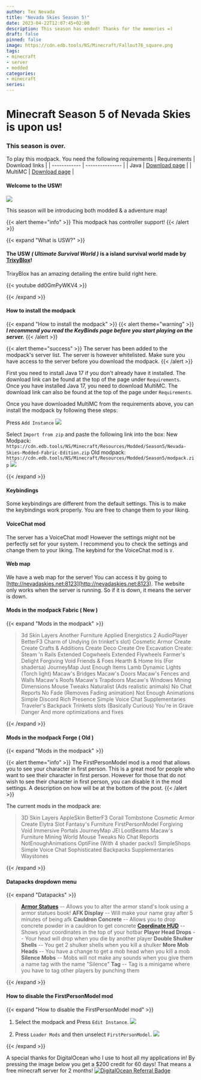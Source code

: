 ```yaml
---
author: Tex Nevada
title: "Nevada Skies Season 5!"
date: 2023-04-22T12:07:45+02:00
description: This season has ended! Thanks for the memories =)
draft: false
pinned: false
image: https://cdn.edb.tools/NS/Minecraft/Fallout76_square.png
tags:
- minecraft
- server
- modded
categories:
- minecraft
series:
---
```


# Minecraft Season 5 of Nevada Skies is upon us!
<!--more-->

### This season is over.


To play this modpack. You need the following requirements
| Requirements | Download links |
| ------------ | --------------- |
| Java         | [Download page](https://download.oracle.com/java/17/archive/jdk-17.0.7_windows-x64_bin.exe) |
| MultiMC      | [Download page](https://multimc.org/#Download) |

#### Welcome to the USW!

![](https://cdn.edb.tools/NS/Minecraft/Resources/images/usw.jpg)

This season will be introducing both modded & a adventure map!

{{< alert theme="info" >}}
This modpack has controller support!
{{< /alert >}}

{{< expand "What is USW?" >}}

#### The USW _( Ultimate Survival World )_ is a island survival world made by [TrixyBlox](https://www.youtube.com/@TrixyBlox)!

TrixyBlox has an amazing detailing the entire build right here.

{{< youtube dd0GmPyWKV4 >}}

{{< /expand >}}

#### How to install the modpack
{{< expand "How to install the modpack" >}}
{{< alert theme="warning" >}}
_**I recommend you read the KeyBinds page before you start playing on the server.**_
{{< /alert >}}

{{< alert theme="success" >}}
The server has been added to the modpack's server list. The server is however whitelisted. Make sure you have access to the server before you download the modpack. 
{{< /alert >}}

First you need to install Java 17 if you don't already have it installed. The download link can be found at the top of the page under `Requirements`. Once you have installed Java 17, you need to download MultiMC. The download link can also be found at the top of the page under `Requirements`. 

Once you have downloaded MultiMC from the requirements above, you can install the modpack by following these steps:

Press `Add Instance` 
![](https://cdn.edb.tools/NS/Minecraft/Resources/Modded/Season5/Mod-install-part-1.png)

Select `Import from zip` and paste the following link into the box: 
New Modpack: `https://cdn.edb.tools/NS/Minecraft/Resources/Modded/Season5/Nevada-Skies-Modded-Fabric-Edition.zip`
Old modpack: `https://cdn.edb.tools/NS/Minecraft/Resources/Modded/Season5/modpack.zip`
![](https://cdn.edb.tools/NS/Minecraft/Resources/Modded/Season5/Mod-install-part-2.png)

{{< /expand >}}

#### Keybindings
Some keybindings are different from the default settings. This is to make the keybindings work properly. You are free to change them to your liking.

#### VoiceChat mod
The server has a VoiceChat mod! However the settings might not be perfectly set for your system. I recommend you to check the settings and change them to your liking. The keybind for the VoiceChat mod is `V`.

#### Web map
We have a web map for the server! You can access it by going to [http://nevadaskies.net:8123](http://nevadaskies.net:8123). The website only works when the server is running. So if it is down, it means the server is down.

#### Mods in the modpack Fabric ( New )
{{< expand "Mods in the modpack" >}}

>3d Skin Layers
>Another Furniture
>Applied Energistics 2
>AudioPlayer
>BetterF3
>Charm of Undying (in trinket's slot)
>Cosmetic Armor
>Create
>Create Crafts & Additions
>Create Deco
>Create Ore Excavation
>Create: Steam 'n Rails
>Extended Cogwheels
>Extended Flywheels
>Farmer's Delight
>Forgiving Void
>Friends & Foes
>Hearth & Home
>Iris (For shadersa)
>JourneyMap 
>Just Enough Items 
>Lamb Dynamic Lights (Torch light)
>Macaw's Bridges 
>Macaw's Doors 
>Macaw's Fences and Walls 
>Macaw's Roofs 
>Macaw's Trapdoors 
>Macaw's Windows 
>Mining Dimensions 
>Mouse Tweaks 
>Naturalist (Ads realistic animals)
>No Chat Reports 
>No Fade (Removes Fading animation)
>Not Enough Animations 
>Simple Discord Rich Presence 
>Simple Voice Chat
>Supplementaries
>Traveler's Backpack
>Trinkets slots (Basically Curious)
>You're in Grave Danger
>And more optimizations and fixes

{{< /expand >}}


#### Mods in the modpack Forge ( Old )
{{< expand "Mods in the modpack" >}}

{{< alert theme="info" >}}
The FirstPersonModel mod is a mod that allows you to see your character in first person. This is a great mod for people who want to see their character in first person. However for those that do not wish to see their character in first person, you can disable it in the mod settings. A description on how will be at the bottom of the post.
{{< /alert >}}

The current mods in the modpack are:
>3D Skin Layers
>AppleSkin
>BetterF3
>Corail Tombstone
>Cosmetic Armor
>Create
>Elytra Slot
>Fantasy's Furniture
>FirstPersonModel
>Forgiving Void
>Immersive Portals
>JourneyMap
>JEI
>LootBeams
>Macaw's Furniture
>Mining World
>Mouse Tweaks
>No Chat Reports
>NotEnoughAnimations
>OptiFine (With 4 shader packs!)
>SimpleShops
>Simple Voice Chat
>Sophisticated Backpacks
>Supplementaries
>Waystones

{{< /expand >}}


#### Datapacks dropdown menu
{{< expand "Datapacks" >}}

>**[Armor Statues](https://www.youtube.com/watch?v=nV9-_RacnoI)**
> -- Allows you to alter the armor stand's look using a armor statues book!
>**AFK Display**
> -- Will make your name gray after 5 minutes of being afk
>**Cauldron Concrete** 
> -- Allows you to drop concrete powder in a cauldron to get concrete
>**[Coordinate HUD](https://www.youtube.com/watch?v=LSJNVuKMVrY)**
> -- Shows your coordinates in the top of your hotbar
>**Player Head Drops** 
> -- Your head will drop when you die by another player
>**Double Shulker Shells** 
> -- You get 2 shulker shells when you kill a shulker
>**More Mob Heads** 
> -- You have a change to get a mob head when you kill a mob
>**Silence Mobs** 
> -- Mobs will not make any sounds when you give them a name tag with the name "Silence"
>**Tag**
> -- Tag is a minigame where you have to tag other players by punching them

{{< /expand >}}

#### How to disable the FirstPersonModel mod
{{< expand "How to disable the FirstPersonModel mod" >}}

1. Select the modpack and Press `Edit Instance`.
![](https://cdn.edb.tools/NS/Minecraft/Resources/Modded/Season5/disable-first-person-part-1.png)

2. Press `Loader Mods` and then unselect `FirstPersonModel`.
![](https://cdn.edb.tools/NS/Minecraft/Resources/Modded/Season5/disable-first-person-part-2.png)

{{< /expand >}}

A special thanks for DigitalOcean who I use to host all my applications in!
By pressing the image below you get a $200 credit for 60 days! That means a free minecraft server for 2 months!
[![DigitalOcean Referral Badge](https://web-platforms.sfo2.cdn.digitaloceanspaces.com/WWW/Badge%201.svg)](https://www.digitalocean.com/?refcode=a4ddc2057326&utm_campaign=Referral_Invite&utm_medium=Referral_Program&utm_source=badge)
